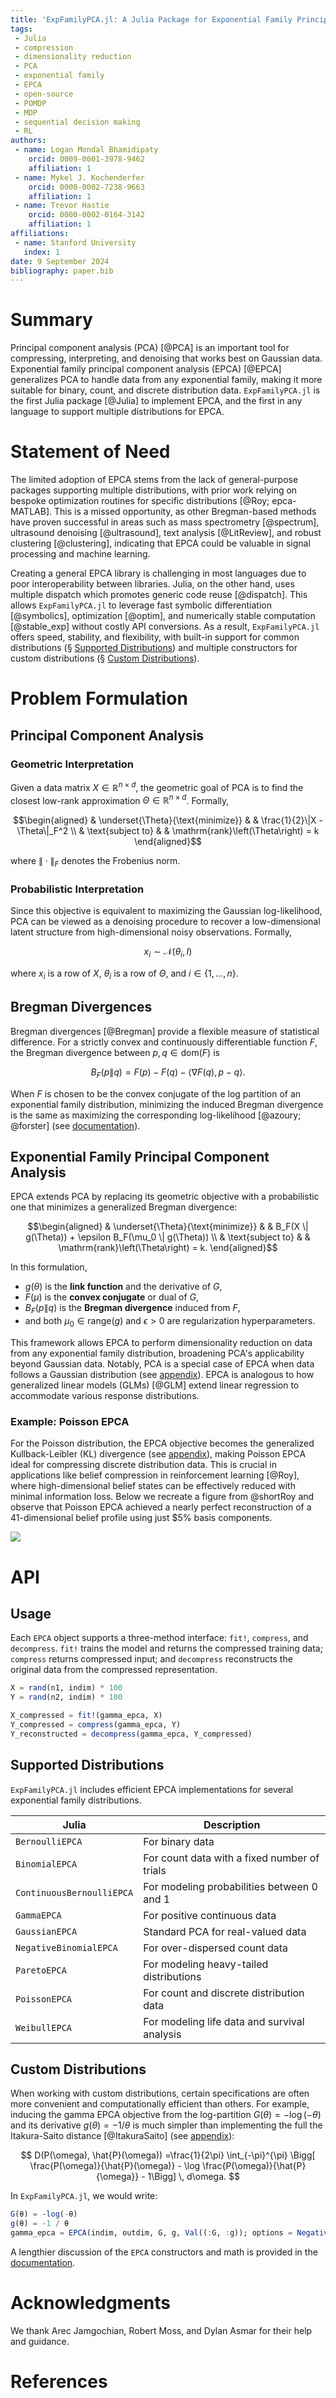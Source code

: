 ```yaml
---
title: 'ExpFamilyPCA.jl: A Julia Package for Exponential Family Principal Component Analysis'
tags:
 - Julia
 - compression
 - dimensionality reduction
 - PCA
 - exponential family
 - EPCA
 - open-source
 - POMDP
 - MDP
 - sequential decision making
 - RL
authors:
 - name: Logan Mondal Bhamidipaty
    orcid: 0009-0001-3978-9462
    affiliation: 1
 - name: Mykel J. Kochenderfer
    orcid: 0000-0002-7238-9663
    affiliation: 1
 - name: Trevor Hastie
    orcid: 0000-0002-0164-3142
    affiliation: 1
affiliations:
 - name: Stanford University
   index: 1
date: 9 September 2024
bibliography: paper.bib
---
```



# Summary

Principal component analysis (PCA) [@PCA] is an important tool for compressing, interpreting, and denoising that works best on Gaussian data. Exponential family principal component analysis (EPCA) [@EPCA] generalizes PCA to handle data from any exponential family, making it more suitable for binary, count, and discrete distribution data. `ExpFamilyPCA.jl` is the first Julia package [@Julia] to implement EPCA, and the first in any language to support multiple distributions for EPCA.

# Statement of Need

The limited adoption of EPCA stems from the lack of general-purpose packages supporting multiple distributions, with prior work relying on bespoke optimization routines for specific distributions [@Roy; epca-MATLAB]. This is a missed opportunity, as other Bregman-based methods have proven successful in areas such as mass spectrometry [@spectrum], ultrasound denoising [@ultrasound], text analysis [@LitReview], and robust clustering [@clustering], indicating that EPCA could be valuable in signal processing and machine learning.

Creating a general EPCA library is challenging in most languages due to poor interoperability between libraries. Julia, on the other hand, uses multiple dispatch which promotes generic code reuse [@dispatch]. This allows `ExpFamilyPCA.jl` to leverage fast symbolic differentiation [@symbolics], optimization [@optim], and numerically stable computation [@stable_exp] without costly API conversions. As a result, `ExpFamilyPCA.jl` offers speed, stability, and flexibility, with built-in support for common distributions (§ [Supported Distributions](#supported-distributions)) and multiple constructors for custom distributions (§ [Custom Distributions](#supported-distributions)).

# Problem Formulation

## Principal Component Analysis

### Geometric Interpretation

Given a data matrix $X \in \mathbb{R}^{n \times d}$, the geometric goal of PCA is to find the closest low-rank approximation $\Theta \in \mathbb{R}^{n \times d}$. Formally,

$$\begin{aligned}
& \underset{\Theta}{\text{minimize}}
& & \frac{1}{2}\|X - \Theta\|_F^2 \\
& \text{subject to}
& & \mathrm{rank}\left(\Theta\right) = k
\end{aligned}$$

where $\| \cdot \|_F$ denotes the Frobenius norm.

### Probabilistic Interpretation

Since this objective is equivalent to maximizing the Gaussian log-likelihood, PCA can be viewed as a denoising procedure to recover a low-dimensional latent structure from high-dimensional noisy observations. Formally,

$$
x_i \sim \mathcal{N}(\theta_i, I)
$$

where $x_i$ is a row of $X$, $\theta_i$ is a row of $\Theta$, and $i \in \{1, \dots, n\}$.


## Bregman Divergences

Bregman divergences [@Bregman] provide a flexible measure of statistical difference. For a strictly convex and continuously differentiable function $F$, the Bregman divergence between $p, q \in \mathrm{dom}(F)$ is

$$
B_F(p \| q) = F(p) - F(q) - \langle \nabla F(q), p - q \rangle.
$$

When $F$ is chosen to be the convex conjugate of the log partition of an exponential family distribution, minimizing the induced Bregman divergence is the same as maximizing the corresponding log-likelihood [@azoury; @forster] (see [documentation](https://sisl.github.io/ExpFamilyPCA.jl/dev/math/bregman/)).

## Exponential Family Principal Component Analysis

EPCA extends PCA by replacing its geometric objective with a probabilistic one that minimizes a generalized Bregman divergence:

$$\begin{aligned}
& \underset{\Theta}{\text{minimize}}
& & B_F(X \| g(\Theta)) + \epsilon B_F(\mu_0 \| g(\Theta)) \\
& \text{subject to}
& & \mathrm{rank}\left(\Theta\right) = k.
\end{aligned}$$

In this formulation,

* $g(\theta)$ is the **link function** and the derivative of $G$,
* $F(\mu)$ is the **convex conjugate** or dual of $G$,
* $B_F(p \| q)$ is the **Bregman divergence** induced from $F$,
* and both $\mu_0 \in \mathrm{range}(g)$ and $\epsilon > 0$ are regularization hyperparameters.

This framework allows EPCA to perform dimensionality reduction on data from any exponential family distribution, broadening PCA's applicability beyond Gaussian data. Notably, PCA is a special case of EPCA when data follows a Gaussian distribution (see [appendix](https://sisl.github.io/ExpFamilyPCA.jl/dev/math/appendix/gaussian/)). EPCA is analogous to how generalized linear models (GLMs) [@GLM] extend linear regression to accommodate various response distributions.

### Example: Poisson EPCA

For the Poisson distribution, the EPCA objective becomes the generalized Kullback-Leibler (KL) divergence (see [appendix](https://sisl.github.io/ExpFamilyPCA.jl/dev/math/appendix/poisson/)), making Poisson EPCA ideal for compressing discrete distribution data. This is crucial in applications like belief compression in reinforcement learning [@Roy], where high-dimensional belief states can be effectively reduced with minimal information loss. Below we recreate a figure from @shortRoy and observe that Poisson EPCA achieved a nearly perfect reconstruction of a $41$-dimensional belief profile using just $5% basis components.

![](./scripts/kl_divergence_plot.png)

# API 

## Usage

Each `EPCA` object supports a three-method interface: `fit!`, `compress`, and `decompress`. `fit!` trains the model and returns the compressed training data; `compress` returns compressed input; and `decompress` reconstructs the original data from the compressed representation.

```julia
X = rand(n1, indim) * 100
Y = rand(n2, indim) * 100

X_compressed = fit!(gamma_epca, X)
Y_compressed = compress(gamma_epca, Y)
Y_reconstructed = decompress(gamma_epca, Y_compressed)
```

## Supported Distributions

`ExpFamilyPCA.jl` includes efficient EPCA implementations for several exponential family distributions.

| Julia                     | Description                                            |
|---------------------------|--------------------------------------------------------|
| `BernoulliEPCA` | For binary data                                        |
| `BinomialEPCA` | For count data with a fixed number of trials           |
| `ContinuousBernoulliEPCA` | For modeling probabilities between $0$ and $1$         |
| `GammaEPCA` | For positive continuous data                           |
| `GaussianEPCA` | Standard PCA for real-valued data                      |
| `NegativeBinomialEPCA` | For over-dispersed count data                          |
| `ParetoEPCA` | For modeling heavy-tailed distributions                |
| `PoissonEPCA` | For count and discrete distribution data               |
| `WeibullEPCA` | For modeling life data and survival analysis           |

## Custom Distributions

When working with custom distributions, certain specifications are often more convenient and computationally efficient than others. For example, inducing the gamma EPCA objective from the log-partition $G(\theta) = -\log(-\theta)$ and its derivative $g(\theta) = -1/\theta$ is much simpler than implementing the full the Itakura-Saito distance [@ItakuraSaito] (see [appendix](https://sisl.github.io/ExpFamilyPCA.jl/dev/math/appendix/gamma/)):

$$
D(P(\omega), \hat{P}(\omega)) =\frac{1}{2\pi} \int_{-\pi}^{\pi} \Bigg[ \frac{P(\omega)}{\hat{P}(\omega)} - \log \frac{P(\omega)}{\hat{P}{\omega}} - 1\Bigg] \, d\omega.
$$

In `ExpFamilyPCA.jl`, we would write:

```julia
G(θ) = -log(-θ)
g(θ) = -1 / θ
gamma_epca = EPCA(indim, outdim, G, g, Val((:G, :g)); options = NegativeDomain())
```

A lengthier discussion of the `EPCA` constructors and math is provided in the [documentation](https://sisl.github.io/ExpFamilyPCA.jl/dev/math/objectives/).

# Acknowledgments

We thank Arec Jamgochian, Robert Moss, and Dylan Asmar for their help and guidance.

# References